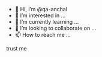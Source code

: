 - 👋 Hi, I’m @qa-anchal
- 👀 I’m interested in ...
- 🌱 I’m currently learning ...
- 💞️ I’m looking to collaborate on ...
- 📫 How to reach me ...

<!---
qa-anchal/qa-anchal is a ✨ special ✨ repository because its `README.md` (this file) appears on your GitHub profile.
You can click the Preview link to take a look at your changes.
--->trust me

